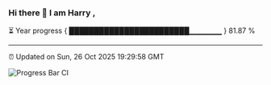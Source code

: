 ### Hi there 👋 I am Harry , 

⏳ Year progress { ████████████████████████▁▁▁▁▁▁ } 81.87 %

---

⏰ Updated on Sun, 26 Oct 2025 19:29:58 GMT

![Progress Bar CI](https://github.com/duykhang68/duykhang68/workflows/Progress%20Bar%20CI/badge.svg)
